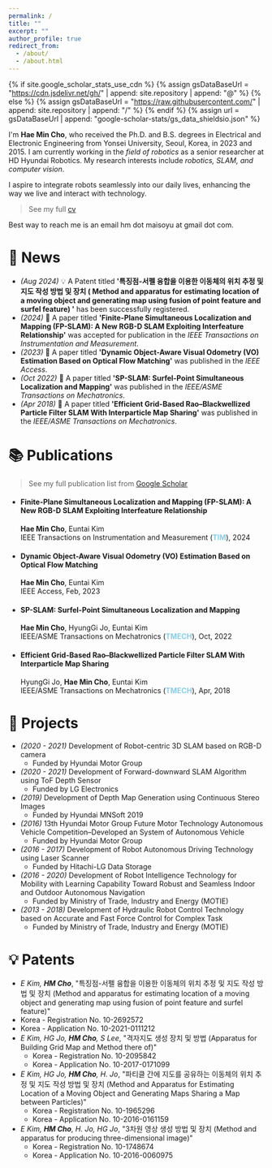 ```yaml
---
permalink: /
title: ""
excerpt: ""
author_profile: true
redirect_from: 
  - /about/
  - /about.html
---
```


{% if site.google_scholar_stats_use_cdn %}
{% assign gsDataBaseUrl = "https://cdn.jsdelivr.net/gh/" | append: site.repository | append: "@" %}
{% else %}
{% assign gsDataBaseUrl = "https://raw.githubusercontent.com/" | append: site.repository | append: "/" %}
{% endif %}
{% assign url = gsDataBaseUrl | append: "google-scholar-stats/gs_data_shieldsio.json" %}

<span class='anchor' id='about-me'></span>

I'm **Hae Min Cho**, who received the Ph.D. and B.S. degrees in Electrical and Electronic Engineering from Yonsei University, Seoul, Korea, in 2023 and 2015. I am currently working in the _field of robotics_ as a senior researcher at HD Hyundai Robotics. My research interests include _robotics, SLAM, and computer vision_. 

I aspire to integrate robots seamlessly into our daily lives, enhancing the way we live and interact with technology.

> See my full [cv](https://drive.google.com/file/d/1JdzgcCRaTDYMFwCKOSoIecaq5g0VMp8p/view?usp=drive_link)

Best way to reach me is an email hm dot maisoyu at gmail dot com.

# 🎉 News
- *(Aug 2024)* 💡 A Patent titled **'특징점-서펠 융합을 이용한 이동체의 위치 추정 및 지도 작성 방법 및 장치 (
Method and apparatus for estimating location of a moving object and generating map using fusion of point feature and surfel feature) '** has been successfully registered. 
- *(2024)* 📃 A paper titled **'Finite-Plane Simultaneous Localization and Mapping (FP-SLAM): A New RGB-D SLAM Exploiting Interfeature Relationship'** was accepted for publication in the _IEEE Transactions on Instrumentation and Measurement_. 
- *(2023)* 📃 A paper titled **'Dynamic Object-Aware Visual Odometry (VO) Estimation Based on Optical Flow Matching'** was published in the _IEEE Access_. 
- *(Oct 2022)* 📃 A paper titled **'SP-SLAM: Surfel-Point Simultaneous Localization and Mapping'** was published in the _IEEE/ASME Transactions on Mechatronics_. 
- *(Apr 2018)* 📃 A paper titled **'Efficient Grid-Based Rao–Blackwellized Particle Filter SLAM With Interparticle Map Sharing'** was published in the _IEEE/ASME Transactions on Mechatronics_. 

# 📚 Publications 

> See my full publication list from [Google Scholar](https://scholar.google.com/citations?hl=en&user=06VbCaAAAAAJ)

* #### Finite-Plane Simultaneous Localization and Mapping (FP-SLAM): A New RGB-D SLAM Exploiting Interfeature Relationship <br>
  **Hae Min Cho**, Euntai Kim <br>
  IEEE Transactions on Instrumentation and Measurement (<span style="color:skyblue">**TIM**</span>), 2024

* #### Dynamic Object-Aware Visual Odometry (VO) Estimation Based on Optical Flow Matching <br>
  **Hae Min Cho**, Euntai Kim <br>
  IEEE Access, Feb, 2023

* #### SP-SLAM: Surfel-Point Simultaneous Localization and Mapping <br>
  **Hae Min Cho**, HyungGi Jo, Euntai Kim <br>
  IEEE/ASME Transactions on Mechatronics (<span style="color:skyblue">**TMECH**</span>), Oct, 2022

* #### Efficient Grid-Based Rao–Blackwellized Particle Filter SLAM With Interparticle Map Sharing <br>
  HyungGi Jo, **Hae Min Cho**, Euntai Kim <br>
  IEEE/ASME Transactions on Mechatronics (<span style="color:skyblue">**TMECH**</span>), Apr, 2018
  
<!---
* ## Revisiting Self-Similarity: Structural Embedding for Image Retrieval <br>
  **Seongwon Lee**, Suhyeon Lee, Hongje Seong, Euntai Kim <br>
  IEEE/CVF Conference on Computer Vision and Pattern Recognition (<span style="color:skyblue">**CVPR**</span>) Jun, 2023 <br>
  [[page]](https://openaccess.thecvf.com/content/CVPR2023/html/Lee_Revisiting_Self-Similarity_Structural_Embedding_for_Image_Retrieval_CVPR_2023_paper.html) [[paper]](https://openaccess.thecvf.com/content/CVPR2023/papers/Lee_Revisiting_Self-Similarity_Structural_Embedding_for_Image_Retrieval_CVPR_2023_paper.pdf) [[supp]](https://openaccess.thecvf.com/content/CVPR2023/supplemental/Lee_Revisiting_Self-Similarity_Structural_CVPR_2023_supplemental.pdf) [[poster]](https://cvpr2023.thecvf.com/media/PosterPDFs/CVPR%202023/22752.png?t=1686640998.037478) [[video]](https://youtu.be/1_Kqu25roa4)&nbsp;&nbsp;[![](https://img.shields.io/github/stars/sungonce/SENet)](https://github.com/sungonce/SENet) 

* ## Correlation Verification for Image Retrieval <br>
  **Seongwon Lee**, Hongje Seong, Suhyeon Lee, Euntai Kim <br>
  IEEE/CVF Conference on Computer Vision and Pattern Recognition (<span style="color:skyblue">**CVPR**</span>) Jun, 2022 <br>
  <span style="color:#000000;background-color:#00ffff"> Selected as an **Oral Presentation**</span> (Oral Presentation Acceptance Rate: 342/8161 ≈ **4.2%**) <br>
  <span style="color:#000000;background-color:#00ff80"> **Winner** at [Qualcomm Innovation Fellowship 2022](https://www.qualcomm.com/research/university-relations/innovation-fellowship/winners)</span><br>
  <span style="color:#000000;background-color:#00ff80"> **Excellence Vision Research Award** at 1ˢᵗ Yonsei AI Workshop</span><br>
  <span style="color:#000000;background-color:#00ff80"> **Encouragement Award** at 2023-1 Graduate School of Yonsei University Thesis Award</span><br>
  [[page]](https://openaccess.thecvf.com/content/CVPR2022/html/Lee_Correlation_Verification_for_Image_Retrieval_CVPR_2022_paper.html) [[paper]](https://openaccess.thecvf.com/content/CVPR2022/papers/Lee_Correlation_Verification_for_Image_Retrieval_CVPR_2022_paper.pdf) [[supp]](https://openaccess.thecvf.com/content/CVPR2022/supplemental/Lee_Correlation_Verification_for_CVPR_2022_supplemental.pdf) [[poster]](https://drive.google.com/file/d/1qZ4Ti-4pB249gR60XN7f2OzS-8lL4vQ4/view?usp=drive_link) [[video]](https://youtu.be/Yb8qc1UtTvc) [[slide]](https://drive.google.com/file/d/1bT1WjrZrSAexQZ-eUZuFohoJ2o0rX2O0/view?usp=drive_link) [[arXiv]](http://arxiv.org/abs/2204.01458)&nbsp;&nbsp;[![](https://img.shields.io/github/stars/sungonce/CVNet)](https://github.com/sungonce/CVNet)

* ## WildNet: Learning Domain Generalized Semantic Segmentation from the Wild <br>
  Suhyeon Lee, Hongje Seong, **Seongwon Lee**, Euntai Kim <br>
  IEEE/CVF Conference on Computer Vision and Pattern Recognition (<span style="color:skyblue">**CVPR**</span>) Jun, 2022 <br>
  <span style="color:#000000;background-color:#00ff80"> **Finalist** at [Qualcomm Innovation Fellowship 2022](https://www.qualcomm.com/research/university-relations/innovation-fellowship/finalists)</span><br>
  [[page]](https://openaccess.thecvf.com/content/CVPR2022/html/Lee_WildNet_Learning_Domain_Generalized_Semantic_Segmentation_From_the_Wild_CVPR_2022_paper.html) [[paper]](https://openaccess.thecvf.com/content/CVPR2022/papers/Lee_WildNet_Learning_Domain_Generalized_Semantic_Segmentation_From_the_Wild_CVPR_2022_paper.pdf) [[supp]](https://openaccess.thecvf.com/content/CVPR2022/supplemental/Lee_WildNet_Learning_Domain_CVPR_2022_supplemental.pdf) [[arXiv]](http://arxiv.org/abs/2204.01446)&nbsp;&nbsp;[![](https://img.shields.io/github/stars/suhyeonlee/WildNet)](https://github.com/suhyeonlee/WildNet)

* ## Hierarchical Memory Matching Network for Video Object Segmentation <br>
  Hongje Seong, Seoung Wug Oh, Joon-Young Lee, **Seongwon Lee**, Suhyeon Lee, Euntai Kim <br>
  IEEE/CVF International Conference on Computer Vision (<span style="color:skyblue">**ICCV**</span>) Oct, 2021 <br>
  [[page]](https://openaccess.thecvf.com/content/ICCV2021/html/Seong_Hierarchical_Memory_Matching_Network_for_Video_Object_Segmentation_ICCV_2021_paper.html) [[paper]](https://openaccess.thecvf.com/content/ICCV2021/papers/Seong_Hierarchical_Memory_Matching_Network_for_Video_Object_Segmentation_ICCV_2021_paper.pdf) [[supp]](https://openaccess.thecvf.com/content/ICCV2021/supplemental/Seong_Hierarchical_Memory_Matching_ICCV_2021_supplemental.pdf) [[arXiv]](http://arxiv.org/abs/2109.11404)&nbsp;&nbsp;[![](https://img.shields.io/github/stars/Hongje/HMMN)](https://github.com/Hongje/HMMN)

# 🎖 Honors and Awards
- *(Jul 2023)* 2023-1 Graduate School of Yonsei University Thesis Award (2023)
  - Encouragement Award - *Correlation Verification for Image Retrieval* (CVPR 2022)
- *(Nov 2022)* [Qualcomm Innovation Fellowship 2022](https://www.qualcomm.com/research/university-relations/innovation-fellowship/winners)
  - Winner ($4,000) - *Correlation Verification for Image Retrieval* (CVPR 2022)
- *(Oct 2022)* 1st Yonsei AI Workshop (2022)
  - Excellence Vision Research Award - *Correlation Verification for Image Retrieval* (CVPR 2022)
-->

# 💼 Projects
- *(2020 - 2021)* Development of Robot-centric 3D SLAM based on RGB-D camera
  - Funded by Hyundai Motor Group
- *(2020 - 2021)* Development of Forward-downward SLAM Algorithm using ToF Depth Sensor
  - Funded by LG Electronics
- *(2019)* Development of Depth Map Generation using Continuous Stereo Images
  - Funded by Hyundai MNSoft 2019
- *(2016)* 13th Hyundai Motor Group Future Motor Technology Autonomous Vehicle Competition–Developed an System of Autonomous Vehicle
  - Funded by Hyundai Motor Group
- *(2016 - 2017)* Development of Robot Autonomous Driving Technology using Laser Scanner
  - Funded by  Hitachi-LG Data Storage
- *(2016 - 2020)* Development of Robot Intelligence Technology for Mobility with Learning Capability Toward Robust and Seamless Indoor and Outdoor Autonomous Navigation
  - Funded by Ministry of Trade, Industry and Energy (MOTIE)
- *(2013 - 2018)* Development of Hydraulic Robot Control Technology based on Accurate and Fast Force Control for Complex Task
  - Funded by Ministry of Trade, Industry and Energy (MOTIE)

# 💡 Patents
-  _E Kim, **HM Cho**_, "특징점-서펠 융합을 이용한 이동체의 위치 추정 및 지도 작성 방법 및 장치 (Method and apparatus for estimating location of a moving object and generating map using fusion of point feature and surfel feature)"
  - Korea - Registration No. 10-2692572
  - Korea - Application No. 10-2021-0111212
- _E Kim, HG Jo, **HM Cho**, S Lee_, "격자지도 생성 장치 및 방법 (Apparatus for Building Grid Map and Method there of)"
  - Korea - Registration No. 10-2095842
  - Korea - Application No. 10-2017-0171099
- _E Kim, HG Jo, **HM Cho**, H. Jo_, "파티클 간에 지도를 공유하는 이동체의 위치 추정 및 지도 작성 방법 및 장치 (Method and Apparatus for Estimating Location of a Moving Object and Generating Maps Sharing a Map between Particles)"
  - Korea - Registration No. 10-1965296
  - Korea - Application No. 10-2016-0161159
- _E Kim, **HM Cho**, H. Jo, HG Jo_, "3차원 영상 생성 방법 및 장치 (Method and apparatus for producing three-dimensional image)"
  - Korea - Registration No. 10-1748674
  - Korea - Application No. 10-2016-0060975


<!---
# 💻 Academic Services
- Invited Talks
   - *(Jan 2024)* Recent Advances in Computer Vision: Foundation Models, Vision-Language Models and 3D Neural Representations [[slide]](https://drive.google.com/file/d/1AS2djykCUuBL5o9tbf6CG_T8U4xLkZlB/view?usp=drive_link)
      - School of Electrical and Electronic Engineering, Yonsei University
   - *(Oct 2023)* Introduction to Image Retrieval: Local Features & beyond [[slide]](https://drive.google.com/file/d/1fW5CCr2GB1FcbikLkqMRpAipIjUtzOMP/view?usp=drive_link)
      - Department of Electronic Engineering, Jeonbuk National University
- Reviewer
   - Conference
      - IEEE/CVF Computer Vision and Pattern Recognition Conference (CVPR)
      - European Conference on Computer Vision (ECCV)
      - IEEE/CVF International Conference on Computer Vision (ICCV)
      - IEEE International Conference on Robotics and Automation (ICRA)
      - IEEE International Conference on Robotics and Automation (IROS)
      - Asian Conference on Computer Vision (ACCV)
   - Journal
      - IEEE Transactions on Pattern Analysis and Machine Intelligence (TPAMI)
      - IEEE Transactions on Automation Science and Engineering (T-ASE)
      - International Journal of Control, Automation and Systems (IJCAS)

-->

